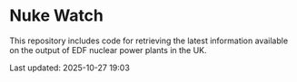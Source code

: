 # Nuke Watch

This repository includes code for retrieving the latest information available on the output of EDF nuclear power plants in the UK.

Last updated: 2025-10-27 19:03